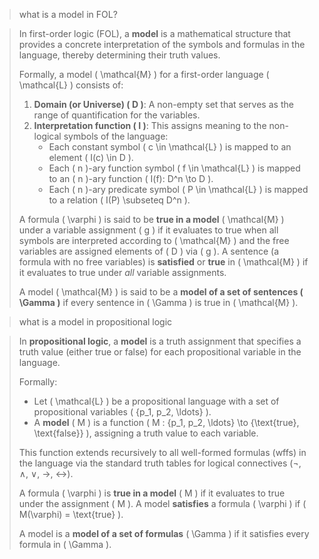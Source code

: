 > what is a model in FOL?

> In first-order logic (FOL), a **model** is a mathematical structure that provides a concrete interpretation of the symbols and formulas in the language, thereby determining their truth values.
>
> Formally, a model \( \mathcal{M} \) for a first-order language \( \mathcal{L} \) consists of:
>
> 1. **Domain (or Universe) \( D \)**: A non-empty set that serves as the range of quantification for the variables.
> 2. **Interpretation function \( I \)**: This assigns meaning to the non-logical symbols of the language:
>    - Each constant symbol \( c \in \mathcal{L} \) is mapped to an element \( I(c) \in D \).
>    - Each \( n \)-ary function symbol \( f \in \mathcal{L} \) is mapped to an \( n \)-ary function \( I(f): D^n \to D \).
>    - Each \( n \)-ary predicate symbol \( P \in \mathcal{L} \) is mapped to a relation \( I(P) \subseteq D^n \).
>
> A formula \( \varphi \) is said to be **true in a model** \( \mathcal{M} \) under a variable assignment \( g \) if it evaluates to true when all symbols are interpreted according to \( \mathcal{M} \) and the free variables are assigned elements of \( D \) via \( g \). A sentence (a formula with no free variables) is **satisfied** or **true** in \( \mathcal{M} \) if it evaluates to true under _all_ variable assignments.
>
> A model \( \mathcal{M} \) is said to be a **model of a set of sentences \( \Gamma \)** if every sentence in \( \Gamma \) is true in \( \mathcal{M} \).

> what is a model in propositional logic

> In **propositional logic**, a **model** is a truth assignment that specifies a truth value (either true or false) for each propositional variable in the language.
>
> Formally:
>
> - Let \( \mathcal{L} \) be a propositional language with a set of propositional variables \( \{p_1, p_2, \ldots\} \).
> - A **model** \( M \) is a function \( M : \{p_1, p_2, \ldots\} \to \{\text{true}, \text{false}\} \), assigning a truth value to each variable.
>
> This function extends recursively to all well-formed formulas (wffs) in the language via the standard truth tables for logical connectives (¬, ∧, ∨, →, ↔).
>
> A formula \( \varphi \) is **true in a model** \( M \) if it evaluates to true under the assignment \( M \). A model **satisfies** a formula \( \varphi \) if \( M(\varphi) = \text{true} \).
>
> A model is a **model of a set of formulas** \( \Gamma \) if it satisfies every formula in \( \Gamma \).
